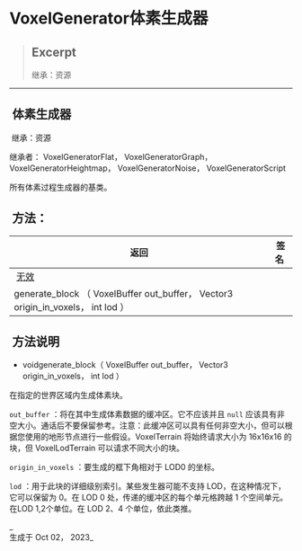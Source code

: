 # VoxelGenerator体素生成器

> ## Excerpt
> 继承：资源

---
##  体素生成器

 继承：资源

  
继承者： VoxelGeneratorFlat， VoxelGeneratorGraph， VoxelGeneratorHeightmap， VoxelGeneratorNoise， VoxelGeneratorScript

  
所有体素过程生成器的基类。

##  方法：

|  返回 |  签名 |
| --- | --- |
|  [无效](https://voxel-tools.readthedocs.io/en/latest/api/VoxelGenerator/#) |   
generate\_block （ VoxelBuffer out\_buffer， Vector3 origin\_in\_voxels， int lod ） |

##  方法说明

-     
    voidgenerate\_block（ VoxelBuffer out\_buffer， Vector3 origin\_in\_voxels， int lod ）

  
在指定的世界区域内生成体素块。

  
`out_buffer` ：将在其中生成体素数据的缓冲区。它不应该并且 `null` 应该具有非空大小。通话后不要保留参考。注意：此缓冲区可以具有任何非空大小，但可以根据您使用的地形节点进行一些假设。VoxelTerrain 将始终请求大小为 16x16x16 的块，但 VoxelLodTerrain 可以请求不同大小的块。

  
`origin_in_voxels` ：要生成的框下角相对于 LOD0 的坐标。

  
`lod` ：用于此块的详细级别索引。某些发生器可能不支持 LOD，在这种情况下，它可以保留为 0。在 LOD 0 处，传递的缓冲区的每个单元格跨越 1 个空间单元。在LOD 1,2个单位。在 LOD 2、4 个单位，依此类推。

_  
生成于 Oct 02， 2023_
